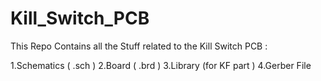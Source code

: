# Kill_Switch_PCB

This Repo Contains all the Stuff related to the Kill Switch PCB : 

1.Schematics ( .sch ) 
2.Board ( .brd ) 
3.Library (for KF part ) 
4.Gerber File 

